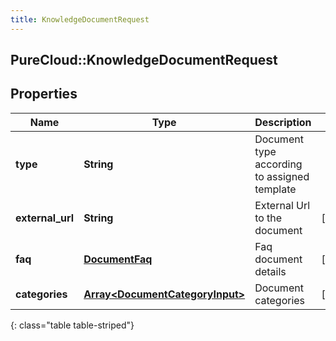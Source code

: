 ```yaml
---
title: KnowledgeDocumentRequest
---
```

## PureCloud::KnowledgeDocumentRequest

## Properties

|Name | Type | Description | Notes|
|------------ | ------------- | ------------- | -------------|
| **type** | **String** | Document type according to assigned template | |
| **external_url** | **String** | External Url to the document | [optional] |
| **faq** | [**DocumentFaq**](DocumentFaq.html) | Faq document details | [optional] |
| **categories** | [**Array&lt;DocumentCategoryInput&gt;**](DocumentCategoryInput.html) | Document categories | [optional] |
{: class="table table-striped"}


